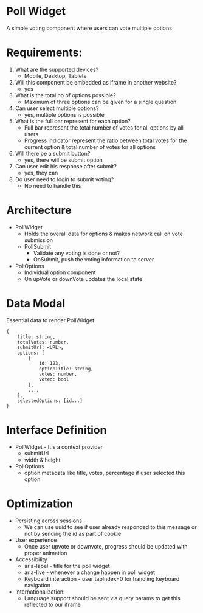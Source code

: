 # Poll Widget

A simple voting component where users can vote multiple options

# Requirements:

1. What are the supported devices?
    - Mobile, Desktop, Tablets
2. Will this component be embedded as iframe in another website?
    - yes
3. What is the total no of options possible?
    - Maximum of three options can be given for a single question
4. Can user select multiple options?
    - yes, multiple options is possible
5. What is the full bar represent for each option?
    - Full bar represent the total number of votes for all options by all users
    - Progress indicator represent the ratio between total votes for the current option & total number of votes for all options
6. Will there be a submit button?
    - yes, there will be submit option
7. Can user edit his response after submit?
    - yes, they can
8. Do user need to login to submit voting?
    - No need to handle this

# Architecture

- PollWidget
    - Holds the overall data for options & makes network call on vote submission
    - PollSubmit
        - Validate any voting is done or not?
        - OnSubmit, push the voting information to server
- PollOptions
    - Individual option component
    - On upVote or downVote updates the local state

# Data Modal

Essential data to render PollWidget

```
{
    title: string,
    totalVotes: number,
    submitUrl: <URL>,
    options: [
        {
            id: 123,
            optionTitle: string,
            votes: number,
            voted: bool
        },
        ....
    ],
    selectedOptions: [id...]
}
```

# Interface Definition

- PollWidget - It's a context provider
    - submitUrl
    - width & height
- PollOptions
    - option metadata like title, votes, percentage if user selected this option

# Optimization

- Persisting across sessions
    - We can use uuid to see if user already responded to this message or not by sending the id as part of cookie
- User experience
    - Once user upvote or downvote, progress should be updated with proper animation
- Accessibility
    - aria-label - title for the poll widget
    - aria-live - whenever a change happen in poll widget
    - Keyboard interaction - user tabIndex=0 for handling keyboard navigation
- Internationalization:
    - Language support should be sent via query params to get this reflected to our iframe
